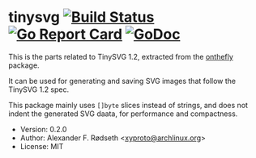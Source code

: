 # tinysvg [![Build Status](https://travis-ci.org/xyproto/tinysvg.svg?branch=master)](https://travis-ci.org/xyproto/tinysvg) [![Go Report Card](https://goreportcard.com/badge/github.com/xyproto/tinysvg)](https://goreportcard.com/report/github.com/xyproto/tinysvg) [![GoDoc](https://godoc.org/github.com/xyproto/tinysvg?status.svg)](https://godoc.org/github.com/xyproto/tinysvg)

This is the parts related to TinySVG 1.2, extracted from the [onthefly](https://github.com/xyproto/onthefly) package.

It can be used for generating and saving SVG images that follow the TinySVG 1.2 spec.

This package mainly uses `[]byte` slices instead of strings, and does not indent the generated SVG daata, for performance and compactness.

* Version: 0.2.0
* Author: Alexander F. Rødseth &lt;xyproto@archlinux.org&gt;
* License: MIT

